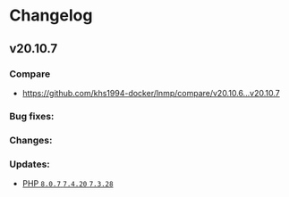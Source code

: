 # Changelog

## v20.10.7

### Compare

* https://github.com/khs1994-docker/lnmp/compare/v20.10.6...v20.10.7

### Bug fixes:

### Changes:

### Updates:

* [PHP `8.0.7` `7.4.20` `7.3.28`](https://www.php.net/ChangeLog-8.php#8.0.7)
